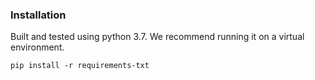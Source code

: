 ### Installation

Built and tested using python 3.7. We recommend running it on a virtual environment. 

``pip install -r requirements-txt``
